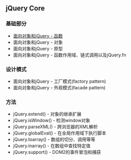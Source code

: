 ## jQuery Core

### 基础部分
* [面向对象和jQuery - 函数](/decoding-jquery/oop-jquery-function "面向对象和jQuery - 函数")
* 面向对象和jQuery - 对象
* 面向对象和jQuery - 原型
* 面向对象和jQuery - 函数作用域、链式调用以及jQuery.fn

### 设计模式
* 面向对象和jQuery - 工厂模式(factory pattern)
* 面向对象和jQuery - 外观模式(facade pattern)

### 方法
* jQuery.extend() - 对象的继承扩展
* jQuery.isWindow() - 检测window对象
* jQuery.parseXML() - 跨浏览器的XML解析
* jQuery.globalEval() - 在全局作用域下执行脚本
* jQuery.toarray() - 数组的切分、调用等等
* jQuery.inarray() - 在数组中查找特定值
* jQuery.support() - DOM2的事件冒泡和捕获
